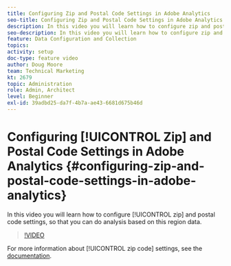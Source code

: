 ```yaml
---
title: Configuring Zip and Postal Code Settings in Adobe Analytics
seo-title: Configuring Zip and Postal Code Settings in Adobe Analytics
description: In this video you will learn how to configure zip and postal code settings, so that you can do analysis based on this region data.
seo-description: In this video you will learn how to configure zip and postal code settings, so that you can do analysis based on this region data.
feature: Data Configuration and Collection
topics: 
activity: setup
doc-type: feature video
author: Doug Moore
team: Technical Marketing
kt: 2679
topic: Administration
role: Admin, Architect
level: Beginner
exl-id: 39adbd25-da7f-4b7a-ae43-6681d675b46d
---
```

# Configuring [!UICONTROL Zip] and Postal Code Settings in Adobe Analytics {#configuring-zip-and-postal-code-settings-in-adobe-analytics}

In this video you will learn how to configure [!UICONTROL zip] and postal code settings, so that you can do analysis based on this region data.

>[!VIDEO](https://video.tv.adobe.com/v/27051/?quality=12&learn=on)

For more information about [!UICONTROL zip code] settings, see the [documentation](https://experienceleague.adobe.com/docs/analytics/components/dimensions/zip-code.html?lang=en).
